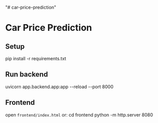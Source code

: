 "# car-price-prediction" 
# Car Price Prediction

## Setup
pip install -r requirements.txt

## Run backend
uvicorn app.backend.app:app --reload --port 8000

## Frontend
open `frontend/index.html` or:
cd frontend
python -m http.server 8080

